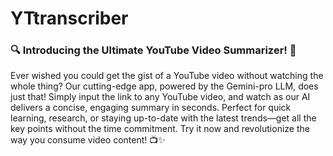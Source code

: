 # YTtranscriber

### 🔍 **Introducing the Ultimate YouTube Video Summarizer!** 🚀

Ever wished you could get the gist of a YouTube video without watching the whole thing? Our cutting-edge app, powered by the Gemini-pro LLM, does just that! Simply input the link to any YouTube video, and watch as our AI delivers a concise, engaging summary in seconds. Perfect for quick learning, research, or staying up-to-date with the latest trends—get all the key points without the time commitment. Try it now and revolutionize the way you consume video content! 📺✨
